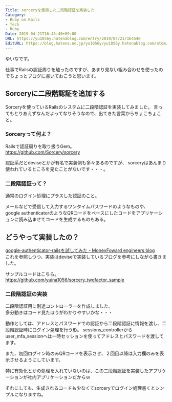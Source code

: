 ```yaml
---
Title: sorceryを使用した二段階認証を実装した
Category:
- Ruby on Rails
- Tech
- Ruby
Date: 2019-04-21T16:45:40+09:00
URL: https://yu1056y.hatenablog.com/entry/2019/04/21/164540
EditURL: https://blog.hatena.ne.jp/yu1056y/yu1056y.hatenablog.com/atom/entry/17680117127066131630
---
```


ゆいなです。

仕事でRailsの認証周りを触ったのですが、あまり見ない組み合わせを使ったのでちょっとブログに書いておこうと思います。

## Sorceryに二段階認証を追加する
Sorceryを使っているRailsのシステムに二段階認証を実装してみました。
言ってもとりあえずなんだよってなりそうなので、出てきた言葉からちょこちょこと。

### Sorceryって何よ？
Railsで認証周りを取り扱うGem。  
https://github.com/Sorcery/sorcery

認証系だとdeviseとかが有名で実装例も多々あるのですが、 sorceryはあんまり使われているところを見たことがないです・・・。

### 二段階認証って？
通常のログイン処理にプラスした認証のこと。

メールなどで受信して入力するワンタイムパスワードのようなものや、  
google authenticatorのようなQRコードをベースにしたコードをアプリケーションに読み込ませてコードを生成するものもある。

## どうやって実装したの？
[google-authenticator-railsを試してみた - MoneyFoward engineers blog](https://moneyforward.com/engineers_blog/2015/08/06/google-authenticator-rails/)  
これを参照しつつ、実装はdeviseで実装しているブログを参考にしながら書きました。

サンプルコードはこちら。  
https://github.com/yuina1056/sorcery_twofactor_sample

### 二段階認証の実装
二段階認証用に別途コントローラーを作成しました。  
多分動きはコード見たほうがわかりやすいかな・・・

動作としては、アドレスとパスワードでの認証から二段階認証に情報を渡し、二段階認証時にログイン処理を行う形。
sessions_controllerからuser_mfa_sessionへは一時セッションを使ってアドレスとパスワードを渡してます。

また、初回ログイン時のみQRコードを表示させ、２回目以降は入力欄のみを表示させるようにしています。

特に有効化とかの処理を入れていないのは、この二段階認証を実装したアプリケーションが社内アプリケーションだからｗ

それにしても、生成されるコードも少なくてsorceryでログイン処理書くとシンプルになりますね。

